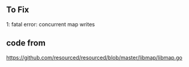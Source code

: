## To Fix
1: fatal error: concurrent map writes

## code from 
https://github.com/resourced/resourced/blob/master/libmap/libmap.go